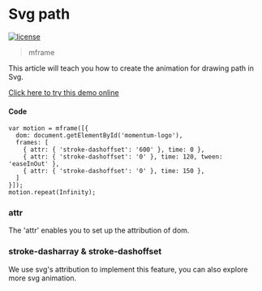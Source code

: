 <!-- 
---
date: 2020/3/4 10:00:00
---
-->
# Svg path

[![license](https://img.shields.io/github/license/momentum-design/momentum-ui.svg?color=blueviolet)](https://github.com/momentum-design/momentum-ui/blob/master/charts/LICENSE)

> mframe

This article will teach you how to create the animation for drawing path in Svg.

<!--@<iframe height="265" style="width: 100%;" scrolling="no" title="Svg" src="https://codepen.io/arthusliang/embed/GRJWadP?height=265&theme-id=light&default-tab=result" frameborder="no" allowtransparency="true" allowfullscreen="true" loading="lazy">
  See the Pen <a href='https://codepen.io/arthusliang/pen/GRJWadP'>Svg</a> by Arthus
  (<a href='https://codepen.io/arthusliang'>@arthusliang</a>) on <a href='https://codepen.io'>CodePen</a>.
</iframe>@-->

[Click here to try this demo online](https://codepen.io/arthusliang/pen/GRJWadP)

#### Code

```
var motion = mframe([{
  dom: document.getElementById('momentum-logo'),
  frames: [
    { attr: { 'stroke-dashoffset': '600' }, time: 0 },
    { attr: { 'stroke-dashoffset': '0' }, time: 120, tween: 'easeInOut' },
    { attr: { 'stroke-dashoffset': '0' }, time: 150 },
  ]
}]);
motion.repeat(Infinity);
```

### attr

The 'attr' enables you to set up the attribution of dom.

### stroke-dasharray & stroke-dashoffset

We use svg's attribution to implement this feature, you can also explore more svg animation.
